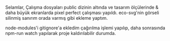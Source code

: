 Selamlar,
Çalışma dosyaları public dizinin altında ve tasarım ölçülerinde & daha büyük ekranlarda pixel perfect çalışması yapıldı. 
eco-svg'nin görseli silinmiş sanırım orada varmış gibi ekleme yaptım.

node-modules'i gitignore'a ekledim çağırılma işlemi yapılıp, daha sonrasında npm-run watch yapılarak proje kaldırılabilir durumda.
